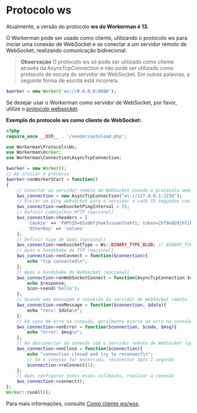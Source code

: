 # Protocolo ws

Atualmente, a versão do protocolo **ws do Workerman é 13**.

O Workerman pode ser usado como cliente, utilizando o protocolo ws para iniciar uma conexão de WebSocket e se conectar a um servidor remoto de WebSocket, realizando comunicação bidirecional.

> **Observação**
> O protocolo ws só pode ser utilizado como cliente através da AsyncTcpConnection e não pode ser utilizado como protocolo de escuta do servidor de WebSocket. Em outras palavras, a seguinte forma de escrita está incorreta.

```php
$worker = new Worker('ws://0.0.0.0:8080');
```

Se desejar usar o Workerman como servidor de WebSocket, por favor, utilize o [protocolo websocket](about-websocket.md).

**Exemplo do protocolo ws como cliente de WebSocket:**

```php
<?php
require_once __DIR__ . '/vendor/autoload.php';

use Workerman\Protocols\Ws;
use Workerman\Worker;
use Workerman\Connection\AsyncTcpConnection;

$worker = new Worker();
// Ao iniciar o processo
$worker->onWorkerStart = function()
{
    // Conectar ao servidor remoto de WebSocket usando o protocolo websocket
    $ws_connection = new AsyncTcpConnection("ws://127.0.0.1:1234");
    // Enviar um ping websocket para o servidor a cada 55 segundos com um opcode 0x9 (opcional)
    $ws_connection->websocketPingInterval = 55;
    // Definir cabeçalhos HTTP (opcional)
    $ws_connection->headers = [
        'Cookie' => 'PHPSID=82u98fjhakfusuanfnahfi; token=2hf9a929jhfihaf9i',
        'OtherKey' => 'values'
    ];
    // Definir tipo de dado (opcional)
    $ws_connection->websocketType = Ws::BINARY_TYPE_BLOB; // BINARY_TYPE_BLOB para texto e BINARY_TYPE_ARRAYBUFFER para binário
    // Após o handshake do TCP (opcional)
    $ws_connection->onConnect = function($connection){
        echo "tcp connected\n";
    };
    // Após o handshake do WebSocket (opcional)
    $ws_connection->onWebSocketConnect = function(AsyncTcpConnection $con, $response) {
        echo $response;
        $con->send('hello');
    };
    // Quando uma mensagem é recebida do servidor de WebSocket remoto
    $ws_connection->onMessage = function($connection, $data){
        echo "recv: $data\n";
    };
    // Em caso de erro na conexão, geralmente ocorre um erro na conexão com o servidor remoto de WebSocket (opcional)
    $ws_connection->onError = function($connection, $code, $msg){
        echo "error: $msg\n";
    };
    // Ao desconectar da conexão com o servidor remoto de WebSocket (opcional, recomenda-se adicionar uma tentativa de reconexão)
    $ws_connection->onClose = function($connection){
        echo "connection closed and try to reconnect\n";
        // Se a conexão for encerrada, reconectar após 1 segundo
        $connection->reConnect(1);
    };
    // Após configurar todos esses callbacks, realizar a conexão
    $ws_connection->connect();
};
Worker::runAll();
```

Para mais informações, consulte [Como cliente ws/wss](../faq/as-wss-client.md).
